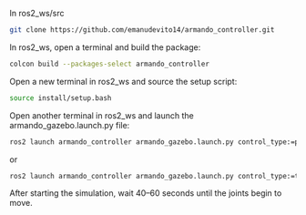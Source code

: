 In ros2_ws/src
```bash
git clone https://github.com/emanudevito14/armando_controller.git
```

In ros2_ws, open a terminal and build the package:
```bash
colcon build --packages-select armando_controller
```
Open a new terminal in ros2_ws and source the setup script:
```bash
source install/setup.bash
```
Open another terminal in ros2_ws and launch the armando_gazebo.launch.py file:
```bash
ros2 launch armando_controller armando_gazebo.launch.py control_type:=position
```
or 
```bash
ros2 launch armando_controller armando_gazebo.launch.py control_type:=trajectory
```
After starting the simulation, wait 40–60 seconds until the joints begin to move.
